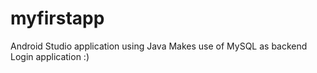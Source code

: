 # myfirstapp
Android Studio application using Java
Makes use of MySQL as backend
Login application :)
